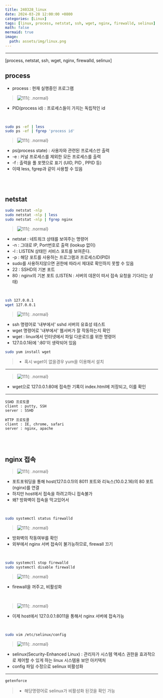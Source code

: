 ```yaml
---
title: 240328_linux
date: 2024-03-28 12:00:00 +0800
categories: [Linux]
tags: [linux, process, netstat, ssh, wget, nginx, firewalld, selinux]
math: false
mermaid: true
image:
  path: assets/img/linux.png
---
```


<hr style="border:1px solid white">
[process, netstat, ssh, wget, nginx, firewalld, selinux]

## process

- process : 현재 실행중인 프로그램
 
> ![111](https://github.com/alphathx13/alphathx13.github.io/assets/163115993/659e6a26-9d3b-49af-bbcb-9d81f6ca6a99){: .normal}
- PID(process id) : 프로세스들이 가지는 독립적인 id

<br/>

```bash
sudo ps -ef | less
sudo ps -ef | fgrep 'process id'
```
> ![111](https://github.com/alphathx13/alphathx13.github.io/assets/163115993/942bbe01-05d7-4da7-88c0-5f28a684b0fe){: .normal}
- ps(process state) : 사용자와 관련된 프로세스만 출력
- -e : 커널 프로세스를 제외한 모든 프로세스를 출력
- -f : 출력을 풀 포맷으로 표기 (UID, PID , PPID 등)
- 이때 less, fgrep과 같이 사용할 수 있음

<br/><br/>

## netstat

```bash
sudo netstat -nlp
sudo netstat -nlp | less
sudo netstat -nlp | fgrep nginx
```
> ![111](https://github.com/alphathx13/alphathx13.github.io/assets/163115993/14b9f235-c28e-456b-b88c-7ef832c4bdd8){: .normal}
- netstat : 네트워크 상태를 보여주는 명령어
- -n : 그대로 IP, Port번호로 출력 (lookup 없이)
- -l : LISTEN 상태인 서비스 포트를 보여준다.
- -p : 해당 포트를 사용하는 프로그램과 프로세스ID(PID)
- sudo를 사용하지않으면 권한에 따라서 제대로 확인하지 못할 수 있음
- 22 : SSHD의 기본 포트
- 80 : nginx의 기본 포트
(LISTEN : 서버의 데몬이 떠서 접속 요청을 기다리는 상태)

<br/>

```bash
ssh 127.0.0.1
wget 127.0.0.1
```
> ![111](https://github.com/alphathx13/alphathx13.github.io/assets/163115993/54d808fb-76f3-4b1b-b7d9-5b277678f7de){: .normal}
- ssh 명령어로 '내부에서' sshd 서버의 유효성 테스트
- wget 명령어로 '내부에서' 웹서버가 잘 작동하는지 확인
- wget : linux에서 인터넷에서 파일 다운로드를 위한 명령어
- 127.0.0.1뒤에 ':80'이 생략되어 있음

```bash
sudo yum install wget
```
>- 혹시 wget이 없을경우 yum을 이용해서 설치 
<hr style="border:1px solid white">

>![111](https://github.com/alphathx13/alphathx13.github.io/assets/163115993/80fd322e-6f6e-4cb0-8a70-3ff4727e204b){: .normal}
- wget으로 127.0.0.1:80에 접속한 기록이 index.html에 저장되고, 이를 확인

<hr style="border:1px solid white">

```
SSHD 프로토콜
client : putty, SSH
server : SSHD

HTTP 프로토콜
client : IE, chrome, safari
server : nginx, apache
```

<br/><br/>

## nginx 접속

> ![111](https://github.com/alphathx13/alphathx13.github.io/assets/163115993/1009670e-3771-4e02-a3e5-a25af3717544){: .normal}
- 포트포워딩을 통해 host(127.0.0.1)의 8011 포트와 리눅스(10.0.2.16)의 80 포트(nginx)를 연결
- 하지만 host에서 접속을 하려고하니 접속불가
- 왜? 방화벽이 접속을 막고있어서

<br/>

```bash
sudo systemctl status firewalld
```
> ![111](https://github.com/alphathx13/alphathx13.github.io/assets/163115993/6516c9a6-a805-43f9-ab2e-9e8a4ff4276b){: .normal}
- 방화벽의 작동여부를 확인
- 외부에서 nginx 서버 접속이 불가능하므로, firewall 끄기

<br/>

```bash
sudo systemctl stop firewalld
sudo systemctl disable firewalld
```
> ![111](https://github.com/alphathx13/alphathx13.github.io/assets/163115993/7588df75-ecd9-49ad-beee-bb2a02c887ef){: .normal}
- firewall을 꺼주고, 비활성화

<br/>

>![111](https://github.com/alphathx13/alphathx13.github.io/assets/163115993/fd7e8ca9-dd33-4085-82b5-c1d0dbe23ad5){: .normal}
- 이제 host에서 127.0.0.1:8011을 통해서 nginx 서버에 접속가능

<br/>

```bash
sudo vim /etc/selinux/config
```
> ![111](https://github.com/alphathx13/alphathx13.github.io/assets/163115993/d8022458-bfaa-4fc5-b495-c50c4a714179){: .normal}
- selinux(Security-Enhanced Linux) : 관리자가 시스템 액세스 권한을 효과적으로 제어할 수 있게 하는 linux 시스템용 보안 아키텍처
- config 파일 수정으로 selinux 비활성화

<hr style="border:1px solid white">

```bash
getenforce
```
> - 해당명령어로 selinux가 비활성화 된것을 확인 가능